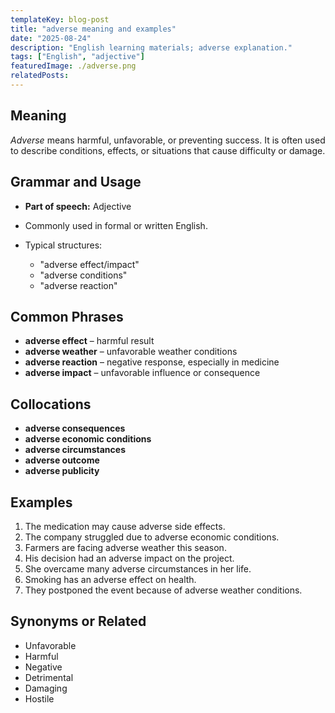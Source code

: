 ```yaml
---
templateKey: blog-post
title: "adverse meaning and examples"
date: "2025-08-24"
description: "English learning materials; adverse explanation."
tags: ["English", "adjective"]
featuredImage: ./adverse.png
relatedPosts:
---
```


## Meaning

_Adverse_ means harmful, unfavorable, or preventing success. It is often used to describe conditions, effects, or situations that cause difficulty or damage.

## Grammar and Usage

- **Part of speech:** Adjective
- Commonly used in formal or written English.
- Typical structures:

  - "adverse effect/impact"
  - "adverse conditions"
  - "adverse reaction"

## Common Phrases

- **adverse effect** – harmful result
- **adverse weather** – unfavorable weather conditions
- **adverse reaction** – negative response, especially in medicine
- **adverse impact** – unfavorable influence or consequence

## Collocations

- **adverse consequences**
- **adverse economic conditions**
- **adverse circumstances**
- **adverse outcome**
- **adverse publicity**

## Examples

1. The medication may cause adverse side effects.
2. The company struggled due to adverse economic conditions.
3. Farmers are facing adverse weather this season.
4. His decision had an adverse impact on the project.
5. She overcame many adverse circumstances in her life.
6. Smoking has an adverse effect on health.
7. They postponed the event because of adverse weather conditions.

## Synonyms or Related

- Unfavorable
- Harmful
- Negative
- Detrimental
- Damaging
- Hostile

